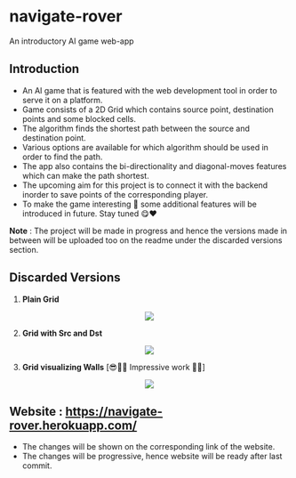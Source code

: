 # navigate-rover
An introductory AI game web-app

## Introduction 
- An AI game that is featured with the web development tool in order to serve it on a platform.
- Game consists of a 2D Grid which contains source point, destination points and some blocked cells.
- The algorithm finds the shortest path between the source and destination point.
- Various options are available for which algorithm should be used in order to find the path.
- The app also contains the bi-directionality and diagonal-moves features which can make the path shortest.
- The upcoming aim for this project is to connect it with the backend inorder to save points of the corresponding player.
- To make the game interesting 🧐 some additional features will be introduced in future. Stay tuned 😋❤️

__Note__ : The project will be made in progress and hence the versions made in between will be uploaded too on the readme under the discarded versions section.

## Discarded Versions
1. __Plain Grid__ 
<p align="center">
  <img src= "https://user-images.githubusercontent.com/59146229/88170845-fbed6f80-cc3b-11ea-8a30-30251ee13dd0.png">
</p>

2. __Grid with Src and Dst__ 
<p align="center">
  <img src= "https://user-images.githubusercontent.com/59146229/88180027-5c83a900-cc4a-11ea-96c0-f60d40123a76.png">
</p>

3. __Grid visualizing Walls__ [😎💁🏻 Impressive work 👏🏻]
<p align="center">
  <img src= "https://user-images.githubusercontent.com/59146229/88180088-758c5a00-cc4a-11ea-926a-da4246bfe06b.png">
</p>



## Website : https://navigate-rover.herokuapp.com/
- The changes will be shown on the corresponding link of the website.
- The changes will be progressive, hence website will be ready after last commit.
